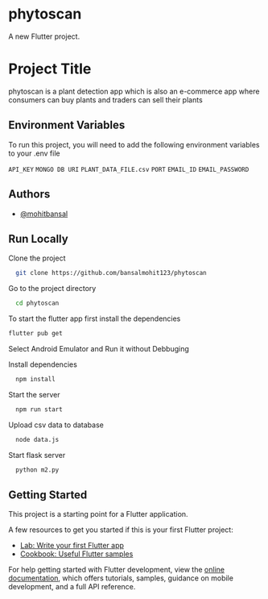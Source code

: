 # phytoscan

A new Flutter project.

# Project Title
 phytoscan is a plant detection app which is also an e-commerce app where consumers can buy plants and traders can sell their plants
## Environment Variables

To run this project, you will need to add the following environment variables to your .env file

`API_KEY`
`MONGO DB URI`
`PLANT_DATA_FILE.csv`
`PORT`
`EMAIL_ID`
`EMAIL_PASSWORD`


## Authors

- [@mohitbansal](https://github.com/bansalmohit123)


## Run Locally

Clone the project

```bash
  git clone https://github.com/bansalmohit123/phytoscan
```

Go to the project directory

```bash
  cd phytoscan
```

To start the flutter app first install the dependencies
```bash
flutter pub get
```
Select Android Emulator and Run it without Debbuging

Install dependencies
```bash
  npm install
```
Start the server
```bash
  npm run start
```
Upload csv data to database
```bash
  node data.js
```
Start flask server
```tf
  python m2.py
```



## Getting Started

This project is a starting point for a Flutter application.

A few resources to get you started if this is your first Flutter project:

- [Lab: Write your first Flutter app](https://docs.flutter.dev/get-started/codelab)
- [Cookbook: Useful Flutter samples](https://docs.flutter.dev/cookbook)

For help getting started with Flutter development, view the
[online documentation](https://docs.flutter.dev/), which offers tutorials,
samples, guidance on mobile development, and a full API reference.
